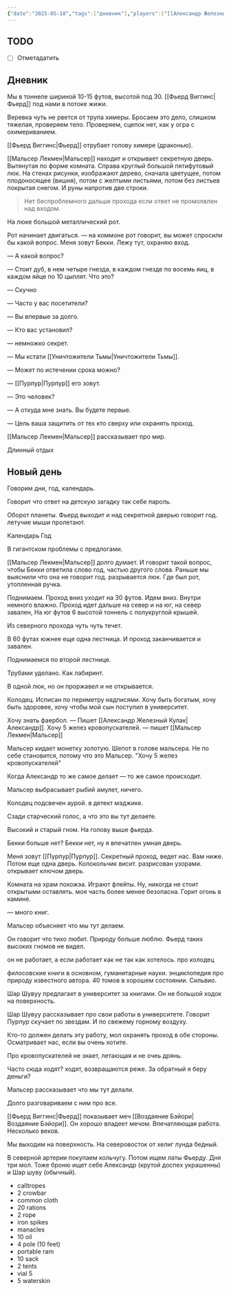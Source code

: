 ```yaml
---
{"date":"2025-05-18","tags":["дневник"],"players":["[[Александр Железный Кулак]]","[[Мальсер Лекмен]]","[[Фьерд Виггинс]]","[[Шар-Шувуу Полуночный]]"],"campaign":"Школа приключенцев Безелота. Переплетенные судьбы","world-date":"42 день весны","world-time-start":null,"dg-publish":true,"previous-session":"[[11 мая 2025]]","next-session":"[[25 мая 2025]]","permalink":"/18-maya-2025/","dgPassFrontmatter":true}
---
```



## TODO
- [ ] Отметадатить

## Дневник

Мы в тоннеле шириной 10-15 футов, высотой под 30. [[Фьерд Виггинс\|Фьерд]] под нами в потоке жижи. 

Веревка чуть не рвется от трупа химеры. Бросаем это дело, слишком тяжелая, проверяем тело. Проверяем, сцепок нет, как у огра с охимериванием.

[[Фьерд Виггинс\|Фьерд]] отрубает голову химере (драконью). 

[[Мальсер Лекмен\|Мальсер]] находит и открывает секретную дверь. Вытянутая по форме комната. Справа круглый большой пятифутовый люк. На стенах рисунки, изображают дерево, сначала цветущее, потом плодоносящее (вишня), потом с желтыми листьями, потом без листьев покрытая снегом. И руны напротив две строки. 

>Нет беспроблемного дальше прохода
если ответ не промолвлен над входом. 

На люке большой металлический рот. 



Рот начинает двигаться.
— на коммоне рот говорит, вы может спросили бы какой вопрос. Меня зовут Бекки. Лежу тут, охраняю вход. 

— А какой вопрос?

— Стоит дуб, в нем четыре гнезда, в каждом гнезде по восемь яиц, в каждом яйце по 10 цыплят. Что это?

— Скучно 

— Часто у вас посетители? 

— Вы впервые за долго. 

— Кто вас установил?

— немножко секрет. 

— Мы кстати [[Уничтожители Тьмы\|Уничтожители Тьмы]].

— Может по истечении срока можно?

— [[Пурпур\|Пурпур]] его зовут.

— Это человек?

— А откуда мне знать. Вы будете первые.

— Цель ваша защитить от тех кто сверху или охранять проход.

[[Мальсер Лекмен\|Мальсер]] рассказывает про мир. 

Длинный отдых
## Новый день

Говорим дни, год, календарь. 

Говорит что ответ на детскую загадку так себе пароль.

Оборот планеты.
Фьерд выходит и над секретной дверью говорит год.
летучие мыши пролетают.

Календарь
Год

В гигантском проблемы с предлогами.

[[Мальсер Лекмен\|Мальсер]] долго думает. И говорит такой вопрос, чтобы Бекки ответила слово год, частью другого слова. Раньше мы выяснили что она не говорит год. разрывается люк. Где был рот, утопленная ручка.

Поднимаем. Проход вниз уходит на 30 футов. Идем вниз. Внутри немного влажно. Проход идет дальше на север и на юг, на север завален, На юг футов 6 высотой тоннель с полукруглой крышей. 

Из северного прохода чуть чуть течет. 

В 60 футах южнее еще одна лестница. И проход заканчивается и завален.

Поднимаемся по второй лестнице.

Трубами уделано. Как лабиринт.

В одной люк, но он проржавел и не открывается.

Колодец. Исписан по периметру надписями. Хочу быть богатым, хочу быть здоровее, хочу чтобы мой сын поступил в университет.

Хочу знать фаербол. — Пишет  [[Александр Железный Кулак\|Александр]].
Хочу 5 желез кровопускателей. — пишет [[Мальсер Лекмен\|Мальсер]] 

Мальсер кидает монетку золотую. 
Шепот в голове мальсера. Не по себе становится, потому что это Мальсер. "Хочу 5 желез кровопускателей"

Когда Александр то же самое делает — то же самое происходит.

Мальсер выбрасывает рыбий амулет, ничего. 

Колодец подсвечен аурой. в детект мэджике. 

Сзади старческий голос, а что это вы тут делаете.

Высокий и старый гном. На голову выше фьерда.

Бекки больше нет? Бекки нет, ну я впечатлен умная дверь.

Меня зовут [[Пурпур\|Пурпур]]. Секретный проход, ведет нас. Вам ниже. Потом еще одна дверь. Колокольчик висит. разрисован узорами. открывает ключом дверь. 

Комната на храм похожэа. Играют флейты. Ну, никогда не стоит открытыми оставлять. моя часть более менее безопасна. Горит огонь в камине. 

— много книг. 

Мальсер объясняет что мы тут делаем.

Он говорит что тихо любит. Природу больше люблю. Фьерд таких высоких гномов не видел.

он не работает, а если работает как не так как хотелось. про колодец

филосовские книги в основном, гуманитарные науки. энциклопедия про природу известного автора. 40 томов в хорошем состоянии. Сильвио.

Шар Шувуу предлагает в университет за книгами. Он не большой ходок на поверхность.

Шар Шувуу рассказывает про свои работы в университете. 
Говорит Пурпур скучает по звездам. И по свежему горному воздуху. 

Кто-то должен делать эту работу, мол охранять проход в обе стороны. Осматривает нас, если вы очень хотите. 

Про кровопускателей не знает, летающая и не очеь дрянь.

Часто сюда ходят? ходят, возвращаются реже. За обратный я беру деньги?

Мальсер рассказывает что мы тут делали.

Долго разговариваем с ним про все.

[[Фьерд Виггинс\|Фьерд]] показывает меч [[Воздаяние Бэйори\|Воздаяние Бэйори]]. Он хорошо владеет мечом. Впечатляющая работа. Несколько веков. 

Мы выходим на поверхность. На северовосток от хелиг лунда бедный. 

В северной артерии покупаем кольчугу.
Потом ищем латы Фьерду. Дня три мол.
Тоже броню ищет себе Александр (крутой доспех украшенны) и Шар шуву (обычный).

- calltropes
- 2 crowbar
- common cloth
- 20 rations
- 2 rope
- iron spikes
- manacles
- 10 oil
- 4 pole (10 feet)
- portable ram
- 10 sack
- 2 tents
- vial 5 
- 5 waterskin